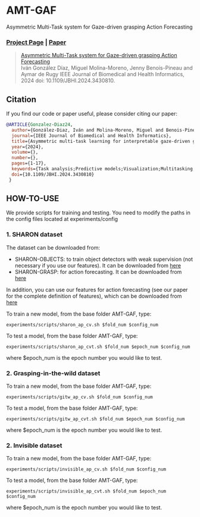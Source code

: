 # AMT-GAF
Asymmetric Multi-Task system for Gaze-driven grasping Action Forecasting
### [Project Page](https://companion-cm.webs.tsc.uc3m.es/) | [Paper](https://ieeexplore.ieee.org/abstract/document/10602750)

> [Asymmetric Multi-Task system for Gaze-driven grasping Action Forecasting](https://ieeexplore.ieee.org/abstract/document/10602750)  
> Iván González Díaz, Miguel Molina-Moreno, Jenny Benois-Pineau and Aymar de Rugy
> IEEE Journal of Biomedical and Health Informatics, 2024 
> doi: 10.1109/JBHI.2024.3430810.

## Citation
If you find our code or paper useful, please consider citing our paper:
```BibTeX
@ARTICLE{Gonzalez-Diaz24,
  author={González-Diaz, Iván and Molina-Moreno, Miguel and Benois-Pineau, Jenny and de Rugy, Aymar},
  journal={IEEE Journal of Biomedical and Health Informatics}, 
  title={Asymmetric multi-task learning for interpretable gaze-driven grasping action forecasting}, 
  year={2024},
  volume={},
  number={},
  pages={1-17},
  keywords={Task analysis;Predictive models;Visualization;Multitasking;Grasping;Forecasting;Hidden Markov models;Grasping action forecasting;multi-task learning;interpretable attention prediction;constrained loss},
  doi={10.1109/JBHI.2024.3430810}
 }
```

## HOW-TO-USE
We provide scripts for training and testing. You need to modify the paths in the config files located at experiments/config

### 1. SHARON dataset

The dataset can be downloaded from:
- SHARON-OBJECTS: to train object detectors with weak supervision (not necessary if you use our features). It can be downloaded from [here](https://www.tsc.uc3m.es/~igonzaez/resources/SHARON-OBJECTS.zip)
- SHARON-GRASP: for action forecasting. It can be downloaded from [here](https://www.tsc.uc3m.es/~igonzaez/resources/SHARON-GRASP.zip)

In addition, you can use our features for action forecasting (see our paper for the complete definition of features), which can be downloaded from [here](https://www.tsc.uc3m.es/~igonzaez/resources/SHARON-GRASP-features.zip) 

To train a new model, from the base folder AMT-GAF, type:

``` 
experiments/scripts/sharon_ap_cv.sh $fold_num $config_num
```

To test a model, from the base folder AMT-GAF, type:

``` 
experiments/scripts/sharon_ap_cvt.sh $fold_num $epoch_num $config_num
```

where $epoch_num is the epoch number you would like to test.

### 2. Grasping-in-the-wild dataset

To train a new model, from the base folder AMT-GAF, type:

``` 
experiments/scripts/gitw_ap_cv.sh $fold_num $config_num
```
To test a model, from the base folder AMT-GAF, type:

``` 
experiments/scripts/gitw_ap_cvt.sh $fold_num $epoch_num $config_num
```

where $epoch_num is the epoch number you would like to test.

### 2. Invisible dataset

To train a new model, from the base folder AMT-GAF, type:

``` 
experiments/scripts/invisible_ap_cv.sh $fold_num $config_num
```
To test a model, from the base folder AMT-GAF, type:

``` 
experiments/scripts/invisible_ap_cvt.sh $fold_num $epoch_num $config_num
```

where $epoch_num is the epoch number you would like to test.
